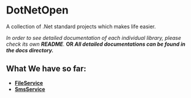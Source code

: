 # DotNetOpen
A collection of .Net standard projects which makes life easier.

<i>In order to see detailed documentation of each individual library, please check its own <b>README</b>.</i>
<b>OR<b>
<i>All detailed documentations can be found in the docs directory.</i>

## What We have so far:
* [FileService](DotNetOpen.FileService.md)
* [SmsService](DotNetOpen.SmsService.md)
